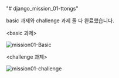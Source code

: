 "# django_mission_01-ttongs" 

basic 과제와 challenge 과제 둘 다 완료했습니다.


<basic 과제>

![mission01-Basic](https://user-images.githubusercontent.com/100992782/161391810-54e1c7c2-207f-49b9-a10f-00fa2448b600.gif)

<challenge 과제>

![mission01-challenge](https://user-images.githubusercontent.com/100992782/161391813-946e0d76-09db-4346-b82a-975a7b006335.gif)
